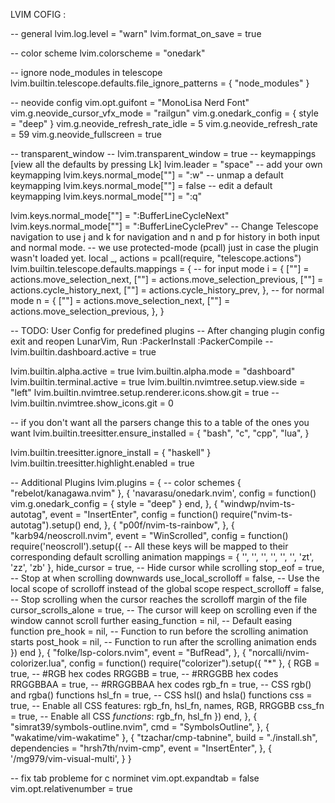 LVIM COFIG :

-- general
lvim.log.level = "warn"
lvim.format_on_save = true

-- color scheme
lvim.colorscheme = "onedark"

-- ignore node_modules in telescope
lvim.builtin.telescope.defaults.file_ignore_patterns = {
	"node_modules"
}

-- neovide config
vim.opt.guifont = "MonoLisa Nerd Font"
vim.g.neovide_cursor_vfx_mode = "railgun"
vim.g.onedark_config = { style = "deep" }
vim.g.neovide_refresh_rate_idle = 5
vim.g.neovide_refresh_rate = 59
vim.g.neovide_fullscreen = true

-- transparent_window
-- lvim.transparent_window = true
-- keymappings [view all the defaults by pressing <leader>Lk]
lvim.leader = "space"
-- add your own keymapping
lvim.keys.normal_mode["<C-s>"] = ":w<cr>"
-- unmap a default keymapping
lvim.keys.normal_mode["<C-Up>"] = false
-- edit a default keymapping
lvim.keys.normal_mode["<C-q>"] = ":q<cr>"

lvim.keys.normal_mode["<S-l>"] = ":BufferLineCycleNext<CR>"
lvim.keys.normal_mode["<S-h>"] = ":BufferLineCyclePrev<CR>"
-- Change Telescope navigation to use j and k for navigation and n and p for history in both input and normal mode.
-- we use protected-mode (pcall) just in case the plugin wasn't loaded yet.
local _, actions = pcall(require, "telescope.actions")
lvim.builtin.telescope.defaults.mappings = {
	-- for input mode
	i = {
		["<C-j>"] = actions.move_selection_next,
		["<C-k>"] = actions.move_selection_previous,
		["<C-n>"] = actions.cycle_history_next,
		["<C-p>"] = actions.cycle_history_prev,
	},
	-- for normal mode
	n = {
		["<C-j>"] = actions.move_selection_next,
		["<C-k>"] = actions.move_selection_previous,
	},
}

-- TODO: User Config for predefined plugins
-- After changing plugin config exit and reopen LunarVim, Run :PackerInstall :PackerCompile
-- lvim.builtin.dashboard.active = true

lvim.builtin.alpha.active = true
lvim.builtin.alpha.mode = "dashboard"
lvim.builtin.terminal.active = true
lvim.builtin.nvimtree.setup.view.side = "left"
lvim.builtin.nvimtree.setup.renderer.icons.show.git = true
-- lvim.builtin.nvimtree.show_icons.git = 0

-- if you don't want all the parsers change this to a table of the ones you want
lvim.builtin.treesitter.ensure_installed = {
	"bash",
	"c",
	"cpp",
	"lua",
}

lvim.builtin.treesitter.ignore_install = { "haskell" }
lvim.builtin.treesitter.highlight.enabled = true

-- Additional Plugins
lvim.plugins = {
	-- color schemes
	{
		"rebelot/kanagawa.nvim"
	},
	{
		'navarasu/onedark.nvim',
		config = function()
			vim.g.onedark_config = { style = "deep" }
		end,
	},
	{
		"windwp/nvim-ts-autotag",
		event = "InsertEnter",
		config = function()
			require("nvim-ts-autotag").setup()
		end,
	},
	{
		"p00f/nvim-ts-rainbow",
	},
	{
		"karb94/neoscroll.nvim",
		event = "WinScrolled",
		config = function()
			require('neoscroll').setup({
				-- All these keys will be mapped to their corresponding default scrolling animation
				mappings = { '<C-u>', '<C-d>', '<C-b>', '<C-f>',
					'<C-y>', '<C-e>', 'zt', 'zz', 'zb' },
				hide_cursor = true,      -- Hide cursor while scrolling
				stop_eof = true,         -- Stop at <EOF> when scrolling downwards
				use_local_scrolloff = false, -- Use the local scope of scrolloff instead of the global scope
				respect_scrolloff = false, -- Stop scrolling when the cursor reaches the scrolloff margin of the file
				cursor_scrolls_alone = true, -- The cursor will keep on scrolling even if the window cannot scroll further
				easing_function = nil,   -- Default easing function
				pre_hook = nil,          -- Function to run before the scrolling animation starts
				post_hook = nil,         -- Function to run after the scrolling animation ends
			})
		end
	},
	{
		"folke/lsp-colors.nvim",
		event = "BufRead",
	},
	{
		"norcalli/nvim-colorizer.lua",
		config = function()
			require("colorizer").setup({ "*" }, {
				RGB = true,  -- #RGB hex codes
				RRGGBB = true, -- #RRGGBB hex codes
				RRGGBBAA = true, -- #RRGGBBAA hex codes
				rgb_fn = true, -- CSS rgb() and rgba() functions
				hsl_fn = true, -- CSS hsl() and hsla() functions
				css = true,  -- Enable all CSS features: rgb_fn, hsl_fn, names, RGB, RRGGBB
				css_fn = true, -- Enable all CSS *functions*: rgb_fn, hsl_fn
			})
		end,
	},
	{
		"simrat39/symbols-outline.nvim",
		cmd = "SymbolsOutline",
	},
	{
		"wakatime/vim-wakatime"
	},
	{
		"tzachar/cmp-tabnine",
		build = "./install.sh",
		dependencies = "hrsh7th/nvim-cmp",
		event = "InsertEnter",
	},
	{
		'/mg979/vim-visual-multi',
	}
}

-- fix tab probleme for c norminet
vim.opt.expandtab = false
vim.opt.relativenumber = true
